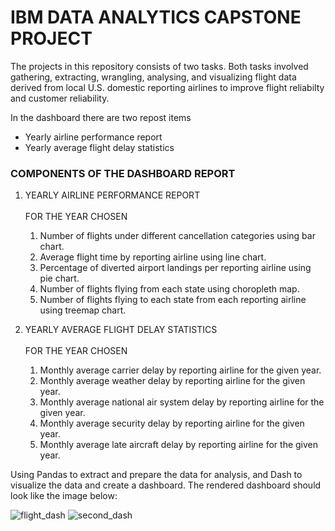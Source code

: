 # IBM DATA ANALYTICS CAPSTONE PROJECT
The projects in this repository consists of two tasks. Both tasks involved gathering,
extracting, wrangling, analysing, and visualizing flight data derived from local 
U.S. domestic reporting airlines to improve flight reliabilty and customer 
reliability.

In the dashboard there are two repost items

- Yearly airline performance report
- Yearly average flight delay statistics

### COMPONENTS OF THE DASHBOARD REPORT

1. YEARLY AIRLINE PERFORMANCE REPORT <br><br> FOR THE YEAR CHOSEN
    1. Number of flights under different cancellation categories using bar chart.
    2. Average flight time by reporting airline using line chart.
    3. Percentage of diverted airport landings per reporting airline using pie chart.
    4. Number of flights flying from each state using choropleth map.
    5. Number of flights flying to each state from each reporting airline using treemap chart.
    
2. YEARLY AVERAGE FLIGHT DELAY STATISTICS <br><br> FOR THE YEAR CHOSEN
    1. Monthly average carrier delay by reporting airline for the given year.
    2. Monthly average weather delay by reporting airline for the given year.
    3. Monthly average national air system delay by reporting airline for the given year.
    4. Monthly average security delay by reporting airline for the given year.
    5. Monthly average late aircraft delay by reporting airline for the given year.
   
Using Pandas to extract and prepare the data for analysis, and Dash to visualize 
the data and create a dashboard. The rendered dashboard should look like the 
image below:

![flight_dash](/Users/johnphillip/Desktop/flight_dashboard1.png)
![second_dash](/Users/johnphillip/Desktop/flight_dashb.png)